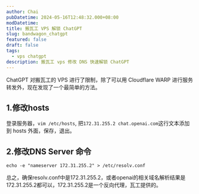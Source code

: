```yaml
---
author: Chai
pubDatetime: 2024-05-16T12:48:32.000+08:00
modDatetime:
title: 搬瓦工 VPS 解锁 ChatGPT
slug: bandwagon_chatgpt
featured: false
draft: false
tags:
  - vps chatgpt
description: 搬瓦工 vps 修改 DNS 快速解锁 ChatGPT
---
```


ChatGPT 对搬瓦工的 VPS 进行了限制，除了可以用 Cloudflare WARP 进行服务转发外，现在发现了一个最简单的方法。

## 1.修改hosts

登录服务器，`vim /etc/hosts`, 把`172.31.255.2 chat.openai.com`这行文本添加到 hosts 外面，保存，退出。

## 2.修改DNS Server 命令

```shell
echo -e "nameserver 172.31.255.2" > /etc/resolv.conf
```

总之，确保resolv.conf中是172.31.255.2，或者openai的相关域名解析结果是172.31.255.2都可以，172.31.255.2是一个反向代理，瓦工提供的。

